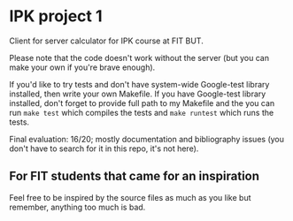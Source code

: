 # IPK project 1

Client for server calculator for IPK course at FIT BUT. 

Please note that the code doesn't work without the server (but you can make your own if you're brave enough). 

If you'd like to try tests and don't have system-wide Google-test library installed, then write your own Makefile. If you have Google-test library installed, don't forget to provide full path to my Makefile and the you can run `make test` which compiles the tests and `make runtest` which runs the tests. 

Final evaluation: 16/20; mostly documentation and bibliography issues (you don't have to search for it in this repo, it's not here).

## For FIT students that came for an inspiration
Feel free to be inspired by the source files as much as you like but remember, anything too much is bad.
